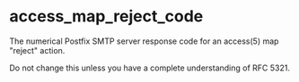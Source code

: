# access_map_reject_code 


The numerical Postfix SMTP server response code for
an access(5) map "reject" action.



Do not change this unless you have a complete understanding of RFC 5321.



